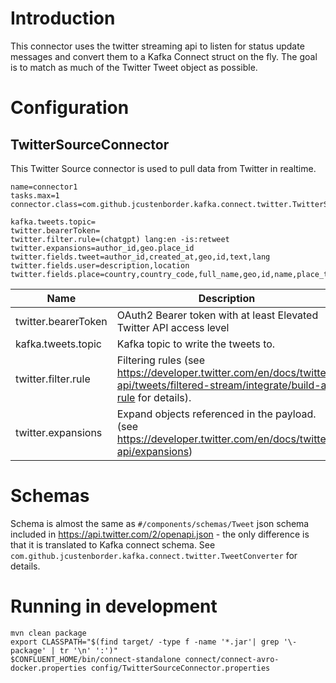 # Introduction

This connector uses the twitter streaming api to listen for status update messages and
convert them to a Kafka Connect struct on the fly. The goal is to match as much of the
Twitter Tweet object as possible.

# Configuration

## TwitterSourceConnector

This Twitter Source connector is used to pull data from Twitter in realtime.

```properties
name=connector1
tasks.max=1
connector.class=com.github.jcustenborder.kafka.connect.twitter.TwitterSourceConnector

kafka.tweets.topic=
twitter.bearerToken=
twitter.filter.rule=(chatgpt) lang:en -is:retweet
twitter.expansions=author_id,geo.place_id
twitter.fields.tweet=author_id,created_at,geo,id,text,lang
twitter.fields.user=description,location
twitter.fields.place=country,country_code,full_name,geo,id,name,place_type
```

| Name                | Description                                                                                                                        | Type     |
|---------------------|------------------------------------------------------------------------------------------------------------------------------------|----------|
| twitter.bearerToken | OAuth2 Bearer token with at least Elevated Twitter API access level                                                                | password |
| kafka.tweets.topic  | Kafka topic to write the tweets to.                                                                                                | string   |
| twitter.filter.rule | Filtering rules (see https://developer.twitter.com/en/docs/twitter-api/tweets/filtered-stream/integrate/build-a-rule for details). | string   |
| twitter.expansions  | Expand objects referenced in the payload. (see https://developer.twitter.com/en/docs/twitter-api/expansions)                       | string   |

# Schemas

Schema is almost the same as `#/components/schemas/Tweet` json schema included in https://api.twitter.com/2/openapi.json - 
the only difference is that it is translated to Kafka connect schema. See `com.github.jcustenborder.kafka.connect.twitter.TweetConverter`
for details.

# Running in development

```
mvn clean package
export CLASSPATH="$(find target/ -type f -name '*.jar'| grep '\-package' | tr '\n' ':')"
$CONFLUENT_HOME/bin/connect-standalone connect/connect-avro-docker.properties config/TwitterSourceConnector.properties
```
